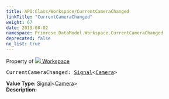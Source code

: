 ```yaml
---
title: API:Class/Workspace/CurrentCameraChanged
linkTitle: "CurrentCameraChanged"
weight: 67
date: 2019-08-02
namespace: Primrose.DataModel.Workspace.CurrentCameraChanged
deprecated: false
no_list: true
---
```

Property of <a href="/docs/api-reference/Class/Workspace"><img src="/icons/silk/world.png"/>&nbsp;Workspace</a>
<pre class="method-declaration">
CurrentCameraChanged: <a class="type" href="/docs/api-reference/Misc/Signal">Signal</a><<a class="type" href="/docs/api-reference/Class/Camera">Camera</a>></pre>
<b>Value Type: </b>
<a class="type" href="/docs/api-reference/Misc/Signal">Signal</a><<a class="type" href="/docs/api-reference/Class/Camera">Camera</a>>
<br/>
<b>Description: </b>